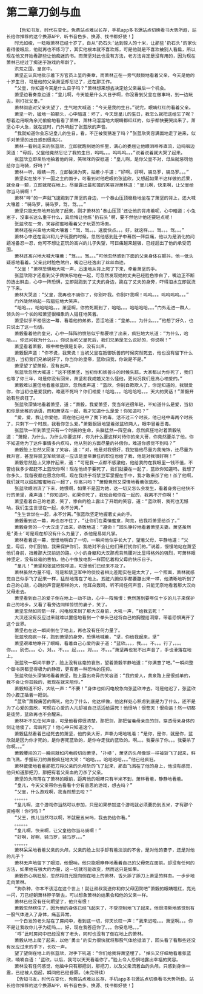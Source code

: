 # 第二章刀剑与血
        【告知书友，时代在变化，免费站点难以长存，手机app多书源站点切换看书大势所趋，站长给你推荐的这个换源APP，听书音色多、换源、找书都好使！】
       时光如梭，一眨眼萧林已经十岁了，自从‘扔石头‘达到惊人的十米，让那些‘扔石头‘的家伙看得傻眼后，他就再也不练习了，其实他根本就不喜欢练，可是他就是不喜欢被别人看扁，所以现在他又开始看那些让他痴迷的书。而萧坚对此也没有方法，老方法肯定是没有用的，因为现在萧林已经过了痴迷于游戏的年龄了。
       洪荒之国，皇宫中。
       萧坚正认真地批示着下方官员上呈的奏章，而萧林正在一旁气鼓鼓地看着父亲，今天是他的十岁生日，可是他的父亲萧坚却忘记了，还在那工作。
       “父皇，你知道今天是什么日子吗？”萧林想来想去决定给父亲最后一个机会。
       萧坚边看奏章边道：“皇儿啊，今天能是什么大日子啊，你没看到父皇在做事吗，到一边玩去，别打扰父皇。”
       萧林彻底对父亲失望了，生气地大喊道：“今天是我的生日。”说完，眼睛红红的看着父亲。
       萧坚一听，猛地一拍额头，心中暗道：坏了，今天是皇儿的生日，我怎么就把这给忘了呢？想着边用眼角余光偷偷地看看了萧林，萧林乌溜溜地大眼睛都红红的，似乎都快要哭出来了。萧坚心中大急，就在这时，门外响起了张蓝欣的声音。
       “我就知道你会忘记皇儿的生日，看，不正被我猜准了吗？”张蓝欣笑容满面地走了进来，似乎对萧坚的出丑感到很高兴。
       萧林一看到走来的张蓝欣，立即就跑到她的怀里，满心的委屈让他眼泪哗哗直流，边呜咽边哭道：“母后，父皇他竟然忘记了我的生日，呜呜。。。呜呜呜。。。”说着说着就大哭了起来。
       张蓝欣立即亲热地拍着他的背，笑咪咪的安慰道：“皇儿啊，是你父皇不对，母后就惩罚他给你当马骑，好吗？”
       萧林一听，眼睛一亮，立即破涕为笑，拍着小手道：“好啊，好啊，骑马罗，骑马罗。。。”
       萧坚实在放不下一国之主的面子，可看到对他瞪眼的张蓝欣，又想起如果不这样做的后果，就全身一颤，立即就爬在地上，尽量露出最和蔼的笑容对萧林道：“皇儿啊，快来啊，让父皇给你当马骑啊！”
       萧林‘哗‘的一声就飞速跑到了萧坚的身边，一个泰山压顶稳稳地坐在了萧坚的背上，还大喊大嚷着：“骑马罗，骑马罗，驾，驾。。。”
       萧坚只能无奈地开始爬了起来，刚才萧林的‘泰山压顶‘还让他的背疼着呢，心中暗道：小兔崽子，没事长这么重干什么，真后悔让他练‘扔石头‘啊，要不然估计他还要轻点呢！
       张蓝欣在一旁，笑容甜蜜地看着父子玩耍的场面。
       萧林还在兴奋地大喊大嚷着：“驾，驾。。。速度快点。。。好，就这样。。。驾。。。驾。。。”
       萧林心中还在高兴和儿子玩耍的时候，忽然他感到肚子中蓦然一阵巨痛，他以为是消化的问题准备忍一忍，他可不想让正玩的高兴的儿子失望，可巨痛越来越强，已经超出了他的承受范围。
       萧林还高兴地大喊大嚷着：“驾。。。驾。。。”可他忽然感到下面的父亲身体在颤抖，他一低头疑惑地看着。父亲此时脸色煞白，嘴边已经逸出了丝丝血迹。
       “父皇！”萧林恐惧地大喊一声，迅速地从背上爬了下来，牵着萧坚的手。
       张蓝欣刚才还看到父子俩快乐地在一起，可忽然发现她的丈夫已经脸色惨白了，嘴边正不断的逸出鲜血，心中一阵恐惧，立即就跑到了丈夫的身边，跪在了丈夫的身旁，吓得泪水立即就流了下来。
       萧林大哭道：“父皇，我再也不骑你了，你别吓我。你别吓我啊！呜呜。。。呜呜呜呜。。。”
       门外陡然响起一阵猖狂地大笑声。
       “哈哈。。。哈哈哈哈。。。萧坚啊，你的死期到了，哈哈。。。哈哈哈哈。。。”门外走进一群人，领头的一个长的和萧坚很相象的人猖狂地笑着。
       萧坚似乎不相信这一幕，看着他的弟弟，苦涩地道：“皇弟。。。为什么。。。”他想了好久，也只说出了这一句话。
       萧毅看着他的皇兄，心中一阵阵的愤怒似乎都要喷了出来，疯狂地大吼道：“为什么，哈哈。。。你还问我为什么。。。你说当初父皇死后，我们兄弟是怎么说好的，你说啊！”
       萧坚看着萧毅，眼中神色很是复杂，没有出声。
       萧毅狠声道：“你不说，我来说！当初父皇在抵御妖兽的时候突然死去，他也没有留下什么遗旨，当初我们兄弟说好了，你当你的皇帝，蓝欣归我，你说是不是。”
       萧坚望了望萧毅，没有出声。
       张蓝欣忽然大喊道：“这不怪萧坚，当初你和妖兽斗的时候失踪，大家都以为你死了，我们也等了你三年，可是你没有回来，萧坚和我成婚又怎么怪他，更何况我们是真心相爱的。”
       萧毅难以置信地看着张蓝欣，忽然柔声道：“蓝欣，你别自欺欺人了，你是知道的，我很爱你，你当初也是爱我的，难道不死吗？你们相爱！哈哈。。。哈哈哈哈。。。天大的笑话！”萧毅开始有些疯狂了。
       张蓝欣深情地看着萧坚，道：“萧毅，我爱萧坚，我当年还很年轻，不知道什么是爱，当初和你是幼稚的话语，而和萧坚在一起，我才知道什么是爱！你知道吗？”
       “爱，爱，我让你爱他，现在他已经中了我下的毒，活不过三个时辰，他已经中毒两个时辰了，只剩下一个时辰，我看你怎么爱。”萧毅狠狠地望着张蓝欣两人，眼中冒着恶毒。
       张蓝欣一听到萧坚只有一个时辰的生命，头脑猛然一阵空白，忽然疯狂地对着萧毅吼道：“萧毅，为什么，为什么你要这样，你为什么要这样对待你的亲大哥，你竟然要杀了他，你不知道他为了这件事情多内疚吗，他从别的方面尽量的补偿你，难道你感觉不到吗？”
       萧毅脸上忽然又回复了笑容，道：“对，他是对我很好，我犯错他尽量为我掩饰，还尽量为我升官，甚至将禁卫军统领这一应该是皇帝兼任的职位也给了我，他是对我很好啊！”
       萧毅忽然脸上又狰狞起来，道：“可是我一点都不感激他，他给我的在我眼里一钱不值，不管给我多少都赶不上蓝欣你啊！现在他终于要死了，我们就要在一起了，蓝欣你知道吗，我想了你多久，我每夜都在思念你啊，现在我终于将禁卫军掌握在手中，我才敢来杀了他！杀了他啊，我们就可以甜甜蜜蜜地在一起了，你高兴吗？”萧毅竟然又深情地看着张蓝欣。
       张蓝欣眼泪流了下来，她恨啊，如果不是因为她，这一切又怎么会发生，看着身旁已经快不行的萧坚，柔声道：“你知道吗，如果你死了，我也会和你在一起的，我离不开你啊！”
       萧坚看着自己的老婆，笑了，惨白的脸上露出了开朗的笑容，道：“蓝欣啊，我死也无憾呐，我们生生世世在一起，永不分离。”
       “生生世世在一起，永不分离。”张蓝欣坚定地握着丈夫的手。
       萧毅看到这一幕，再也忍不住了，“让你们在柔情蜜意，阿亮，给我将萧坚给杀了。”
       萧毅身旁的一个大汉走了出来，恭敬地道：“遵命！”回头狰狞地看着萧坚夫妻。萧坚虽然是‘勇士‘可是现在却没有什么力量了，杀他是易如凡掌。
       萧林看着这一幕，慢慢地明白了一切，一瞬间他似乎长大了，望着父母，平静地道：“父皇，母后，你们别怕，我来保护你们。我绝对不会让他们来打扰你们的。”说着，慢慢地站在萧坚他们身前，挡着那大汉前进的路。小小的身躯和大汉那虎背熊腰对比显得格外的强烈，可萧林眼神坚定，没有丝毫的害怕，他心中像放电影一样回忆着和父母的快乐日子。
       “皇儿！”萧坚和张蓝欣惊呼道，可是他们已经来不及了。
       萧林虽然力量不错，可是和禁卫军中的佼佼者相比差距实在是太大了，一个照面，萧林就感觉自己似乎飞了起来一样，猛然地落在了地上。五脏六腑似乎都要蹦出来一样，他清晰地听到了自己的心跳，心跳的声音是那样的大，他耳朵轰鸣，听不间任何声音，只能无奈地看着那大汉向父母走去。
       萧坚看到自己的爱子倒在地上一动不动，心中一阵悔恨：竟然落到要年仅十岁的儿子来保护自己的地步。又看了看旁边同样惊慌的妻子，笑了。
       萧坚忽然如同箭一样，闪电般来到了那大汉身前，大吼一声，“给我去死！”
       大汉还没有反应过来就难以置信地看到一个拳头已经将自己的胸膛给洞穿，带着恐惧离开了这个世界。
       萧坚也在这一瞬间倒在了地上，再也没有任何力量了。
       张蓝欣痴疯一样，跑到萧坚的身旁，恐惧地喊着，“坚，你给我起来，坚”
       萧坚艰难地睁开了眼睛，看着自己心爱的妻子道：“蓝欣。。。，我。。。不。。。行了，。。。你。。。别伤。。。心，对。。不。。。起，。。。对。。。不。。。”萧坚再也发不出声音了，手也滑落在地上。
       张蓝欣一瞬间平静了，脸上没有丝毫的哀伤，望着萧毅平静地道：“你满意了吧。”一瞬间整个御书房都显得极为的静寂，更有着一种恐怖的压抑。
       张蓝欣低头深情地看着萧坚，脸上露出奇异的笑容道：“我的爱人，黄泉路上是很孤单的，我不会让你孤独的，我现在就来陪你。”
       萧毅知道不好，大吼一声：“不要！”身体也如闪电般急向张蓝欣冲去。可是他迟了，张蓝欣的小腹正插着一把剑。
       “蓝欣”萧毅痛苦的嘶吼，他为了什么，他这样做，他这样处心积虑到底是为了什么，还不是为了心爱的蓝欣，可现在心爱的人儿却被自己活活给逼死！他恨呐！恨苍天！恨命运！然一切都是徒劳，蓝欣再也不会醒来。
       萧林听不见任何声音，可是他看得很清楚，那把剑，那把留着母亲血的剑，穿透母亲身体的剑让他傻了。母后死了！他心中只知道这个。
       萧毅猛然看着已经死去的萧坚，他的亲大哥，声嘶力竭地吼着：“是你，是你，就是你，蓝欣就是因为你才死的，是你害死蓝欣的，是你夺走我的蓝欣的。啊。。。我要杀了你。。。我要杀了你啊。。。”
       萧毅腰间的刀一瞬间就如闪电般切向萧坚，‘扑哧‘，萧坚的头颅像球一样被斩飞了起来，鲜血飞溅。手握斩刀的萧毅疯狂地大笑：“哈哈。。。哈哈哈哈。。。”他已经疯狂。
       萧林傻傻地看着那把刀将父亲的头颅斩的飞了起来，那血飞溅在了他的身上，他没有感觉，他只知道那把刀，那把有着父亲血的刀杀了父亲。
       萧坚的头颅落在了萧林的眼前，距离他的眼睛只有半米不到，萧林看着，静静地看着。
       “皇儿，今天父亲带你去看看十分有意思的游戏，想去吗？”
       “父皇，什么游戏啊，我当然想去啦？”
       。。。。。。
       “皇儿啊，这个游戏你当然可以参加，只是如果参加这个游戏就必须要扔到五米，才有那个资格啊！你行吗？”
       “父王，孩儿当然可以啊，不就是五米吗，我去扔给你看。”
       。。。。。。
       “皇儿啊，快来啊，让父皇给你当马骑啊！”
       “好啊，好啊，骑马罗，骑马罗。。。”
       。。。。。。
       萧林呆呆地看着父亲的头颅，父亲的脸上似乎却有着淡淡的不舍，是对他的妻子，还是对他的儿子？
       萧林无声地留下了眼泪，他恨呐，他只能眼睁睁地看着自己的父母死在面前。却没有任何的方法，如果他有强大的力量，这一切就可能改变，然而这只是如果。
       萧毅伤心病狂般，忽然将目光投向倒在地上的萧林，舌头舔了舔刀上萧坚的鲜血。一步步地走向萧林。
       “狗杂种，你本不该活在这个世上！就让叔叔我送你和你父母团聚吧”萧毅的眼睛噬红，亮光一闪，刀已经朝萧林脖子斩去，可以想象萧林的结果会和他的父亲一样。
       萧林已经没有任何期望了，他只有恨！
       萧毅忽然楞住了，因为他的身体已经飞起来了，不受控制地飞了起来，他很清晰地感觉到有一股气体进入了身体，痛苦异常。
       一个白发的老头站在了房间中，看到这一切，仰天长叹一声：“我来迟啦。。。萧坚啊。。。你不是让我收你儿子为徒吗。。。好，现在我答应你了。。。你安息吧。。。”
       ‘呼‘此时房间中已经没有了老头，同时也没有了倒在地上的萧林。
       萧毅从地上爬了起来，以他‘勇士‘的实力很快就将那股气体给抵消了，回头看了看那些还没有反应过来的手下，长叹一声。
       望了望倒在地上的张蓝欣，对手下吼道：“你们给我将萧坚埋了。‘掉头又仔细地看着张蓝欣，喃喃自语：‘蓝欣，以后，我可以天天看着你了。”脸上令人恐惧地露出幸福的笑容。
       萧林没有任何感觉，他脑中只有那把剑，那把刀，以及父亲流着血的头颅。只感到身体一震，已经被人抱起，瞬间他已经昏厥。（未完待续）
       【告知书友，时代在变化，免费站点难以长存，手机app多书源站点切换看书大势所趋，站长给你推荐的这个换源APP，听书音色多、换源、找书都好使！】